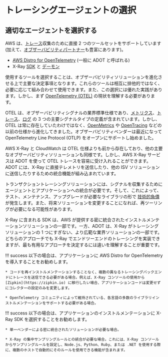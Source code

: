 # トレーシングエージェントの選択

## 適切なエージェントを選択する

AWS は、[トレース](../../signals/traces/)収集のために直接 2 つのツールセットをサポートしています (加えて、[オブザーバビリティパートナー](https://aws.amazon.com/jp/products/management-and-governance/partners/)も豊富にあります)。

* [AWS Distro for OpenTelemetry](https://aws-otel.github.io/) (一般に ADOT と呼ばれる)
* X-Ray [SDK](https://docs.aws.amazon.com/ja_jp/xray/latest/devguide/xray-instrumenting-your-app.html) と [デーモン](https://docs.aws.amazon.com/ja_jp/xray/latest/devguide/xray-daemon.html)

使用するツールを選択することは、オブザーバビリティソリューションを進化させる上で主要な決定事項となります。これらのツールは相互に排他的ではなく、必要に応じて組み合わせて使用できます。また、この選択には優れた実践があります。しかし、まず [OpenTelemetry (OTEL)](https://opentelemetry.io/) の現状を理解する必要があります。

OTEL は、オブザーバビリティシグナルの業界標準仕様であり、[メトリクス](../../signals/metrics/)、[トレース](../../signals/traces/)、[ログ](../../signals/logs/) の 3 つの主要シグナルタイプの定義が含まれています。しかし、OTEL は常に存在していたわけではなく、[OpenMetrics](https://openmetrics.io) や [OpenTracing](https://opentracing.io) などの以前の仕様から進化してきました。オブザーバビリティベンダーは最近になって OpenTelemetry Line Protocol (OTLP) をオープンにサポートし始めました。

AWS X-Ray と CloudWatch は OTEL 仕様よりも前から存在しており、他の主要なオブザーバビリティソリューションも同様です。しかし、AWS X-Ray サービスは ADOT を使って OTEL トレースを容易に受け入れることができます。ADOT には、X-Ray に直接テレメトリを送信したり、他の ISV ソリューションに送信したりするための統合機能が組み込まれています。

トランザクショントレーシングソリューションには、シグナルを収集するためにエージェントとアプリケーションへの統合が必要です。そして、これによって、テスト、メンテナンス、アップグレードが必要なライブラリの形で [技術的負債](../../faq/#what-is-technical-debt) が発生します。また、将来ソリューションを変更することになれば、再ツーリングが必要になる可能性があります。

X-Ray に含まれる SDK は、AWS が提供する密に統合されたインストルメンテーションソリューションの一部です。一方、ADOT は、X-Ray がトレーシングソリューションの 1 つにすぎない、より広範な業界ソリューションの一部です。どちらのアプローチでも X-Ray でエンドツーエンドのトレーシングを実装できますが、最も有用なアプローチを決定するには違いを理解することが重要です。

!!! success
    以下の場合は、アプリケーションに AWS Distro for OpenTelemetry を導入することをお勧めします。

    * コードを再インストルメンテーションすることなく、複数の異なるトレーシングバックエンドにトレースを送信できる必要がある場合。例えば、X-Ray コンソールの使用から [Zipkin](https://zipkin.io) に移行したい場合、アプリケーションコードは変更せずにコレクターの設定のみを変更します。

    * OpenTelemetry コミュニティによって維持されている、各言語の多数のライブラリインストルメンテーションをサポートする必要がある場合。

!!! success
    以下の場合は、アプリケーションのインストルメンテーションに X-Ray SDK を選択することをお勧めします。

    * 単一ベンダーによる密に統合されたソリューションが必要な場合。

    * X-Ray の集中サンプリングルールとの統合が必要な場合。これには、X-Ray コンソールからサンプリングルールを設定し、Node.js、Python、Ruby、または .NET を使用する際に、複数のホストで自動的にそのルールを使用できる機能が含まれます。
